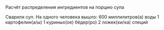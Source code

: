 Расчёт распределения ингредиентов на порцию супа

Сварили суп. На одного человека вышло:
600 миллилитров(а) воды
1 картофелин(а/ы)
1 куриных(ое) бёдер(ро)
2 ложек(ки/ка) специй

